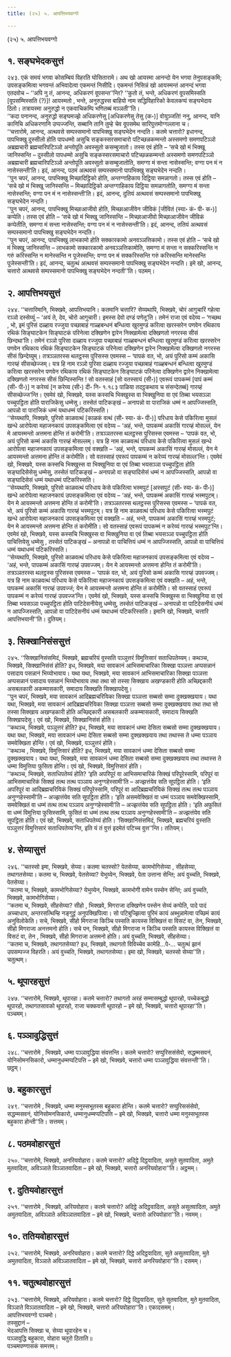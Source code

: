 ```yaml
---
title: (२५) ५. आपत्तिभयवग्गो

---
```

(२५) ५. आपत्तिभयवग्गो  


## १. सङ्घभेदकसुत्तं

२४३. एकं समयं भगवा कोसम्बियं विहरति घोसितारामे। अथ खो आयस्मा आनन्दो येन भगवा तेनुपसङ्कमि; उपसङ्कमित्वा भगवन्तं अभिवादेत्वा एकमन्तं निसीदि। एकमन्तं निसिन्नं खो आयस्मन्तं आनन्दं भगवा एतदवोच – ‘‘अपि नु तं, आनन्द, अधिकरणं वूपसन्त’’न्ति? ‘‘कुतो तं, भन्ते, अधिकरणं वूपसमिस्सति [वूपसम्मिस्सति (?)]! आयस्मतो , भन्ते, अनुरुद्धस्स बाहियो नाम सद्धिविहारिको केवलकप्पं सङ्घभेदाय ठितो। तत्रायस्मा अनुरुद्धो न एकवाचिकम्पि भणितब्बं मञ्ञती’’ति।  
‘‘कदा पनानन्द, अनुरुद्धो सङ्घमज्झे अधिकरणेसु [अधिकरणेसु तेसु (क॰)] वोयुञ्जति! ननु, आनन्द, यानि कानिचि अधिकरणानि उप्पज्जन्ति, सब्बानि तानि तुम्हे चेव वूपसमेथ सारिपुत्तमोग्गल्लाना च।  
‘‘चत्तारोमे, आनन्द, अत्थवसे सम्पस्समानो पापभिक्खु सङ्घभेदेन नन्दति। कतमे चत्तारो? इधानन्द, पापभिक्खु दुस्सीलो होति पापधम्मो असुचि सङ्कस्सरसमाचारो पटिच्छन्नकम्मन्तो अस्समणो समणपटिञ्ञो अब्रह्मचारी ब्रह्मचारिपटिञ्ञो अन्तोपूति अवस्सुतो कसम्बुजातो। तस्स एवं होति – ‘सचे खो मं भिक्खू जानिस्सन्ति – दुस्सीलो पापधम्मो असुचि सङ्कस्सरसमाचारो पटिच्छन्नकम्मन्तो अस्समणो समणपटिञ्ञो अब्रह्मचारी ब्रह्मचारिपटिञ्ञो अन्तोपूति अवस्सुतो कसम्बुजातोति, समग्गा मं सन्ता नासेस्सन्ति; वग्गा पन मं न नासेस्सन्ती’ति। इदं, आनन्द, पठमं अत्थवसं सम्पस्समानो पापभिक्खु सङ्घभेदेन नन्दति।  
‘‘पुन चपरं, आनन्द, पापभिक्खु मिच्छादिट्ठिको होति, अन्तग्गाहिकाय दिट्ठिया समन्नागतो। तस्स एवं होति – ‘सचे खो मं भिक्खू जानिस्सन्ति – मिच्छादिट्ठिको अन्तग्गाहिकाय दिट्ठिया समन्नागतोति, समग्गा मं सन्ता नासेस्सन्ति; वग्गा पन मं न नासेस्सन्ती’ति। इदं, आनन्द, दुतियं अत्थवसं सम्पस्समानो पापभिक्खु सङ्घभेदेन नन्दति।  
‘‘पुन चपरं, आनन्द, पापभिक्खु मिच्छाआजीवो होति, मिच्छाआजीवेन जीविकं [जीवितं (स्या॰ कं॰ पी॰ क॰)] कप्पेति। तस्स एवं होति – ‘सचे खो मं भिक्खू जानिस्सन्ति – मिच्छाआजीवो मिच्छाआजीवेन जीविकं कप्पेतीति, समग्गा मं सन्ता नासेस्सन्ति; वग्गा पन मं न नासेस्सन्ती’ति। इदं, आनन्द, ततियं अत्थवसं सम्पस्समानो पापभिक्खु सङ्घभेदेन नन्दति।  
‘‘पुन चपरं, आनन्द, पापभिक्खु लाभकामो होति सक्कारकामो अनवञ्ञत्तिकामो। तस्स एवं होति – ‘सचे खो मं भिक्खू जानिस्सन्ति – लाभकामो सक्कारकामो अनवञ्ञत्तिकामोति, समग्गा मं सन्ता न सक्करिस्सन्ति न गरुं करिस्सन्ति न मानेस्सन्ति न पूजेस्सन्ति; वग्गा पन मं सक्करिस्सन्ति गरुं करिस्सन्ति मानेस्सन्ति पूजेस्सन्ती’ति। इदं, आनन्द, चतुत्थं अत्थवसं सम्पस्समानो पापभिक्खु सङ्घभेदेन नन्दति। इमे खो, आनन्द, चत्तारो अत्थवसे सम्पस्समानो पापभिक्खु सङ्घभेदेन नन्दती’’ति। पठमम्।  


## २. आपत्तिभयसुत्तं

२४४. ‘‘चत्तारिमानि, भिक्खवे, आपत्तिभयानि। कतमानि चत्तारि? सेय्यथापि, भिक्खवे, चोरं आगुचारिं गहेत्वा रञ्ञो दस्सेय्युं – ‘अयं ते, देव, चोरो आगुचारी। इमस्स देवो दण्डं पणेतू’ति। तमेनं राजा एवं वदेय्य – ‘गच्छथ , भो, इमं पुरिसं दळ्हाय रज्जुया पच्छाबाहं गाळ्हबन्धनं बन्धित्वा खुरमुण्डं करित्वा खरस्सरेन पणवेन रथिकाय रथिकं सिङ्घाटकेन सिङ्घाटकं परिनेत्वा दक्खिणेन द्वारेन निक्खामेत्वा दक्खिणतो नगरस्स सीसं छिन्दथा’ति। तमेनं रञ्ञो पुरिसा दळ्हाय रज्जुया पच्छाबाहं गाळ्हबन्धनं बन्धित्वा खुरमुण्डं करित्वा खरस्सरेन पणवेन रथिकाय रथिकं सिङ्घाटकेन सिङ्घाटकं परिनेत्वा दक्खिणेन द्वारेन निक्खामेत्वा दक्खिणतो नगरस्स सीसं छिन्देय्युम्। तत्रञ्ञतरस्स थलट्ठस्स पुरिसस्स एवमस्स – ‘पापकं वत, भो, अयं पुरिसो कम्मं अकासि गारय्हं सीसच्छेज्जम्। यत्र हि नाम रञ्ञो पुरिसा दळ्हाय रज्जुया पच्छाबाहं गाळ्हबन्धनं बन्धित्वा खुरमुण्डं करित्वा खरस्सरेन पणवेन रथिकाय रथिकं सिङ्घाटकेन सिङ्घाटकं परिनेत्वा दक्खिणेन द्वारेन निक्खामेत्वा दक्खिणतो नगरस्स सीसं छिन्दिस्सन्ति ! सो वतस्साहं [सो वतस्सायं (सी॰)] एवरूपं पापकम्मं [पापं कम्मं (सी॰ पी॰)] न करेय्यं [न करेय्य (सी॰) दी॰ नि॰ १.१८३ पाळिया तदट्ठकथाय च संसन्देतब्बं] गारय्हं सीसच्छेज्ज’न्ति। एवमेवं खो, भिक्खवे, यस्स कस्सचि भिक्खुस्स वा भिक्खुनिया वा एवं तिब्बा भयसञ्ञा पच्चुपट्ठिता होति पाराजिकेसु धम्मेसु। तस्सेतं पाटिकङ्खं – अनापन्नो वा पाराजिकं धम्मं न आपज्जिस्सति, आपन्नो वा पाराजिकं धम्मं यथाधम्मं पटिकरिस्सति।  
‘‘सेय्यथापि, भिक्खवे, पुरिसो काळवत्थं [काळकं वत्थं (सी॰ स्या॰ कं॰ पी॰)] परिधाय केसे पकिरित्वा मुसलं खन्धे आरोपेत्वा महाजनकायं उपसङ्कमित्वा एवं वदेय्य – ‘अहं, भन्ते, पापकम्मं अकासिं गारय्हं मोसल्लं, येन मे आयस्मन्तो अत्तमना होन्ति तं करोमी’ति। तत्रञ्ञतरस्स थलट्ठस्स पुरिसस्स एवमस्स – ‘पापकं वत, भो, अयं पुरिसो कम्मं अकासि गारय्हं मोसल्लम्। यत्र हि नाम काळवत्थं परिधाय केसे पकिरित्वा मुसलं खन्धे आरोपेत्वा महाजनकायं उपसङ्कमित्वा एवं वक्खति – ‘अहं, भन्ते, पापकम्मं अकासिं गारय्हं मोसल्लं, येन मे आयस्मन्तो अत्तमना होन्ति तं करोमीति। सो वतस्साहं एवरूपं पापकम्मं न करेय्यं गारय्हं मोसल्ल’न्ति। एवमेवं खो, भिक्खवे, यस्स कस्सचि भिक्खुस्स वा भिक्खुनिया वा एवं तिब्बा भयसञ्ञा पच्चुपट्ठिता होति सङ्घादिसेसेसु धम्मेसु, तस्सेतं पाटिकङ्खं – अनापन्नो वा सङ्घादिसेसं धम्मं न आपज्जिस्सति, आपन्नो वा सङ्घादिसेसं धम्मं यथाधम्मं पटिकरिस्सति।  
‘‘सेय्यथापि, भिक्खवे, पुरिसो काळवत्थं परिधाय केसे पकिरित्वा भस्मपुटं [अस्सपुटं (सी॰ स्या॰ कं॰ पी॰)] खन्धे आरोपेत्वा महाजनकायं उपसङ्कमित्वा एवं वदेय्य – ‘अहं, भन्ते, पापकम्मं अकासिं गारय्हं भस्मपुटम्। येन मे आयस्मन्तो अत्तमना होन्ति तं करोमी’ति। तत्रञ्ञतरस्स थलट्ठस्स पुरिसस्स एवमस्स – ‘पापकं वत, भो, अयं पुरिसो कम्मं अकासि गारय्हं भस्मपुटम्। यत्र हि नाम काळवत्थं परिधाय केसे पकिरित्वा भस्मपुटं खन्धे आरोपेत्वा महाजनकायं उपसङ्कमित्वा एवं वक्खति – अहं, भन्ते, पापकम्मं अकासिं गारय्हं भस्मपुटं; येन मे आयस्मन्तो अत्तमना होन्ति तं करोमीति। सो वतस्साहं एवरूपं पापकम्मं न करेय्यं गारय्हं भस्मपुट’न्ति। एवमेवं खो, भिक्खवे, यस्स कस्सचि भिक्खुस्स वा भिक्खुनिया वा एवं तिब्बा भयसञ्ञा पच्चुपट्ठिता होति पाचित्तियेसु धम्मेसु , तस्सेतं पाटिकङ्खं – अनापन्नो वा पाचित्तियं धम्मं न आपज्जिस्सति, आपन्नो वा पाचित्तियं धम्मं यथाधम्मं पटिकरिस्सति।  
‘‘सेय्यथापि, भिक्खवे, पुरिसो काळवत्थं परिधाय केसे पकिरित्वा महाजनकायं उपसङ्कमित्वा एवं वदेय्य – ‘अहं, भन्ते, पापकम्मं अकासिं गारय्हं उपवज्जम्। येन मे आयस्मन्तो अत्तमना होन्ति तं करोमी’ति। तत्रञ्ञतरस्स थलट्ठस्स पुरिसस्स एवमस्स – ‘पापकं वत, भो, अयं पुरिसो कम्मं अकासि गारय्हं उपवज्जम्। यत्र हि नाम काळवत्थं परिधाय केसे पकिरित्वा महाजनकायं उपसङ्कमित्वा एवं वक्खति – अहं, भन्ते, पापकम्मं अकासिं गारय्हं उपवज्जं; येन मे आयस्मन्तो अत्तमना होन्ति तं करोमीति। सो वतस्साहं एवरूपं पापकम्मं न करेय्यं गारय्हं उपवज्ज’न्ति। एवमेवं खो, भिक्खवे, यस्स कस्सचि भिक्खुस्स वा भिक्खुनिया वा एवं तिब्बा भयसञ्ञा पच्चुपट्ठिता होति पाटिदेसनीयेसु धम्मेसु, तस्सेतं पाटिकङ्खं – अनापन्नो वा पाटिदेसनीयं धम्मं न आपज्जिस्सति, आपन्नो वा पाटिदेसनीयं धम्मं यथाधम्मं पटिकरिस्सति। इमानि खो, भिक्खवे, चत्तारि आपत्तिभयानी’’ति। दुतियम्।  


## ३. सिक्खानिसंससुत्तं

२४५. ‘‘सिक्खानिसंसमिदं, भिक्खवे, ब्रह्मचरियं वुस्सति पञ्ञुत्तरं विमुत्तिसारं सताधिपतेय्यम्। कथञ्च, भिक्खवे, सिक्खानिसंसं होति? इध, भिक्खवे, मया सावकानं आभिसमाचारिका सिक्खा पञ्ञत्ता अप्पसन्नानं पसादाय पसन्नानं भिय्योभावाय। यथा यथा, भिक्खवे, मया सावकानं आभिसमाचारिका सिक्खा पञ्ञत्ता अप्पसन्नानं पसादाय पसन्नानं भिय्योभावाय तथा तथा सो तस्सा सिक्खाय अखण्डकारी होति अच्छिद्दकारी असबलकारी अकम्मासकारी, समादाय सिक्खति सिक्खापदेसु।  
‘‘पुन चपरं, भिक्खवे, मया सावकानं आदिब्रह्मचरियिका सिक्खा पञ्ञत्ता सब्बसो सम्मा दुक्खक्खयाय। यथा यथा, भिक्खवे, मया सावकानं आदिब्रह्मचरियिका सिक्खा पञ्ञत्ता सब्बसो सम्मा दुक्खक्खयाय तथा तथा सो तस्सा सिक्खाय अखण्डकारी होति अच्छिद्दकारी असबलकारी अकम्मासकारी, समादाय सिक्खति सिक्खापदेसु। एवं खो, भिक्खवे, सिक्खानिसंसं होति।  
‘‘कथञ्च, भिक्खवे, पञ्ञुत्तरं होति? इध, भिक्खवे, मया सावकानं धम्मा देसिता सब्बसो सम्मा दुक्खक्खयाय। यथा यथा, भिक्खवे, मया सावकानं धम्मा देसिता सब्बसो सम्मा दुक्खक्खयाय तथा तथास्स ते धम्मा पञ्ञाय समवेक्खिता होन्ति। एवं खो, भिक्खवे, पञ्ञुत्तरं होति।  
‘‘कथञ्च , भिक्खवे, विमुत्तिसारं होति? इध, भिक्खवे, मया सावकानं धम्मा देसिता सब्बसो सम्मा दुक्खक्खयाय। यथा यथा, भिक्खवे, मया सावकानं धम्मा देसिता सब्बसो सम्मा दुक्खक्खयाय तथा तथास्स ते धम्मा विमुत्तिया फुसिता होन्ति। एवं खो, भिक्खवे, विमुत्तिसारं होति।  
‘‘कथञ्च, भिक्खवे, सताधिपतेय्यं होति? ‘इति अपरिपूरं वा आभिसमाचारिकं सिक्खं परिपूरेस्सामि, परिपूरं वा आभिसमाचारिकं सिक्खं तत्थ तत्थ पञ्ञाय अनुग्गहेस्सामी’ति – अज्झत्तंयेव सति सूपट्ठिता होति। ‘इति अपरिपूरं वा आदिब्रह्मचरियिकं सिक्खं परिपूरेस्सामि, परिपूरं वा आदिब्रह्मचरियिकं सिक्खं तत्थ तत्थ पञ्ञाय अनुग्गहेस्सामी’ति – अज्झत्तंयेव सति सूपट्ठिता होति। ‘इति असमवेक्खितं वा धम्मं पञ्ञाय समवेक्खिस्सामि, समवेक्खितं वा धम्मं तत्थ तत्थ पञ्ञाय अनुग्गहेस्सामी’ति – अज्झत्तंयेव सति सूपट्ठिता होति। ‘इति अफुसितं वा धम्मं विमुत्तिया फुसिस्सामि, फुसितं वा धम्मं तत्थ तत्थ पञ्ञाय अनुग्गहेस्सामी’ति – अज्झत्तंयेव सति सूपट्ठिता होति। एवं खो, भिक्खवे, सताधिपतेय्यं होति। ‘सिक्खानिसंसमिदं, भिक्खवे, ब्रह्मचरियं वुस्सति पञ्ञुत्तरं विमुत्तिसारं सताधिपतेय्य’न्ति, इति यं तं वुत्तं इदमेतं पटिच्च वुत्त’’न्ति। ततियम्।  


## ४. सेय्यासुत्तं

२४६. ‘‘चतस्सो इमा, भिक्खवे, सेय्या। कतमा चतस्सो? पेतसेय्या, कामभोगिसेय्या , सीहसेय्या, तथागतसेय्या। कतमा च, भिक्खवे, पेतसेय्या? येभुय्येन, भिक्खवे, पेता उत्ताना सेन्ति; अयं वुच्चति, भिक्खवे, पेतसेय्या।  
‘‘कतमा च, भिक्खवे, कामभोगिसेय्या? येभुय्येन, भिक्खवे, कामभोगी वामेन पस्सेन सेन्ति; अयं वुच्चति, भिक्खवे, कामभोगिसेय्या।  
‘‘कतमा च, भिक्खवे, सीहसेय्या? सीहो , भिक्खवे, मिगराजा दक्खिणेन पस्सेन सेय्यं कप्पेति, पादे पादं अच्चाधाय, अन्तरसत्थिम्हि नङ्गुट्ठं अनुपक्खिपित्वा। सो पटिबुज्झित्वा पुरिमं कायं अब्भुन्नामेत्वा पच्छिमं कायं अनुविलोकेति। सचे, भिक्खवे, सीहो मिगराजा किञ्चि पस्सति कायस्स विक्खित्तं वा विसटं वा, तेन, भिक्खवे, सीहो मिगराजा अनत्तमनो होति। सचे पन, भिक्खवे, सीहो मिगराजा न किञ्चि पस्सति कायस्स विक्खित्तं वा विसटं वा, तेन , भिक्खवे, सीहो मिगराजा अत्तमनो होति। अयं वुच्चति, भिक्खवे, सीहसेय्या।  
‘‘कतमा च, भिक्खवे, तथागतसेय्या? इध, भिक्खवे, तथागतो विविच्चेव कामेहि…पे॰… चतुत्थं झानं उपसम्पज्ज विहरति। अयं वुच्चति, भिक्खवे, तथागतसेय्या। इमा खो, भिक्खवे, चतस्सो सेय्या’’ति। चतुत्थम्।  


## ५. थूपारहसुत्तं

२४७. ‘‘चत्तारोमे, भिक्खवे, थूपारहा। कतमे चत्तारो? तथागतो अरहं सम्मासम्बुद्धो थूपारहो, पच्चेकबुद्धो थूपारहो, तथागतसावको थूपारहो, राजा चक्कवत्ती थूपारहो – इमे खो, भिक्खवे, चत्तारो थूपारहा’’ति। पञ्चमम्।  


## ६. पञ्ञावुद्धिसुत्तं

२४८. ‘‘चत्तारोमे , भिक्खवे, धम्मा पञ्ञावुद्धिया संवत्तन्ति। कतमे चत्तारो? सप्पुरिससंसेवो, सद्धम्मसवनं, योनिसोमनसिकारो, धम्मानुधम्मप्पटिपत्ति – इमे खो, भिक्खवे, चत्तारो धम्मा पञ्ञावुद्धिया संवत्तन्ती’’ति। छट्ठम्।  


## ७. बहुकारसुत्तं

२४९. ‘‘चत्तारोमे , भिक्खवे, धम्मा मनुस्सभूतस्स बहुकारा होन्ति। कतमे चत्तारो? सप्पुरिससंसेवो, सद्धम्मसवनं, योनिसोमनसिकारो, धम्मानुधम्मप्पटिपत्ति – इमे खो, भिक्खवे, चत्तारो धम्मा मनुस्सभूतस्स बहुकारा होन्ती’’ति। सत्तमम्।  


## ८. पठमवोहारसुत्तं

२५०. ‘‘चत्तारोमे, भिक्खवे, अनरियवोहारा। कतमे चत्तारो? अदिट्ठे दिट्ठवादिता, असुते सुतवादिता, अमुते मुतवादिता, अविञ्ञाते विञ्ञातवादिता – इमे खो, भिक्खवे, चत्तारो अनरियवोहारा’’ति। अट्ठमम्।  


## ९. दुतियवोहारसुत्तं

२५१. ‘‘चत्तारोमे , भिक्खवे, अरियवोहारा। कतमे चत्तारो? अदिट्ठे अदिट्ठवादिता, असुते असुतवादिता, अमुते अमुतवादिता, अविञ्ञाते अविञ्ञातवादिता – इमे खो, भिक्खवे, चत्तारो अरियवोहारा’’ति। नवमम्।  


## १०. ततियवोहारसुत्तं

२५२. ‘‘चत्तारोमे, भिक्खवे, अनरियवोहारा। कतमे चत्तारो? दिट्ठे अदिट्ठवादिता, सुते असुतवादिता, मुते अमुतवादिता, विञ्ञाते अविञ्ञातवादिता – इमे खो, भिक्खवे, चत्तारो अनरियवोहारा’’ति। दसमम्।  


## ११. चतुत्थवोहारसुत्तं

२५३. ‘‘चत्तारोमे, भिक्खवे, अरियवोहारा। कतमे चत्तारो? दिट्ठे दिट्ठवादिता, सुते सुतवादिता, मुते मुतवादिता, विञ्ञाते विञ्ञातवादिता – इमे खो, भिक्खवे, चत्तारो अरियवोहारा’’ति। एकादसमम्।  
आपत्तिभयवग्गो पञ्चमो।  
तस्सुद्दानं –  
भेदआपत्ति सिक्खा च, सेय्या थूपारहेन च।  
पञ्ञावुद्धि बहुकारा, वोहारा चतुरो ठिताति॥  
पञ्चमपण्णासकं समत्तम्।  